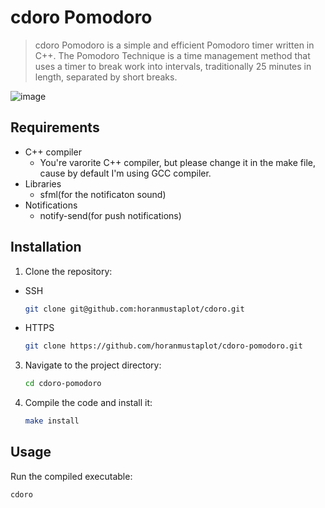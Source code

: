 # cdoro Pomodoro
> cdoro Pomodoro is a simple and efficient Pomodoro timer written in C++.
> The Pomodoro Technique is a time management method that uses a timer to break work into intervals,
> traditionally 25 minutes in length, separated by short breaks.

![image](https://github.com/horanmustaplot/cdoro-pomodoro/assets/152083466/01c7afca-586e-414b-b994-6de22950efb7)

## Requirements

- C++ compiler
  - You're varorite C++ compiler, but please change it in the make file, cause by default I'm using GCC compiler.
- Libraries
  - sfml(for the notificaton sound)
- Notifications
  - notify-send(for push notifications)

## Installation

1. Clone the repository:
  - SSH
    ```bash
    git clone git@github.com:horanmustaplot/cdoro.git
    ```
  - HTTPS
    ``` bash
    git clone https://github.com/horanmustaplot/cdoro-pomodoro.git
    ```

3. Navigate to the project directory:
    ```bash
    cd cdoro-pomodoro
    ```

4. Compile the code and install it:
    ```bash
    make install
    ```

## Usage

Run the compiled executable:
```bash
cdoro
